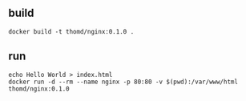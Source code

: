 ## build

    docker build -t thomd/nginx:0.1.0 .

## run

    echo Hello World > index.html
    docker run -d --rm --name nginx -p 80:80 -v $(pwd):/var/www/html thomd/nginx:0.1.0
